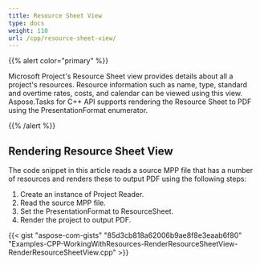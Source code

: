 ```yaml
---
title: Resource Sheet View
type: docs
weight: 110
url: /cpp/resource-sheet-view/
---
```


{{% alert color="primary" %}} 

Microsoft Project's Resource Sheet view provides details about all a project's resources. Resource information such as name, type, standard and overtime rates, costs, and calendar can be viewed using this view. Aspose.Tasks for C++ API supports rendering the Resource Sheet to PDF using the PresentationFormat enumerator.

{{% /alert %}} 
## **Rendering Resource Sheet View**
The code snippet in this article reads a source MPP file that has a number of resources and renders these to output PDF using the following steps:

1. Create an instance of Project Reader.
2. Read the source MPP file.
3. Set the PresentationFormat to ResourceSheet.
4. Render the project to output PDF.

{{< gist "aspose-com-gists" "85d3cb818a62006b9ae8f8e3eaab6f80" "Examples-CPP-WorkingWithResources-RenderResourceSheetView-RenderResourceSheetView.cpp" >}}
